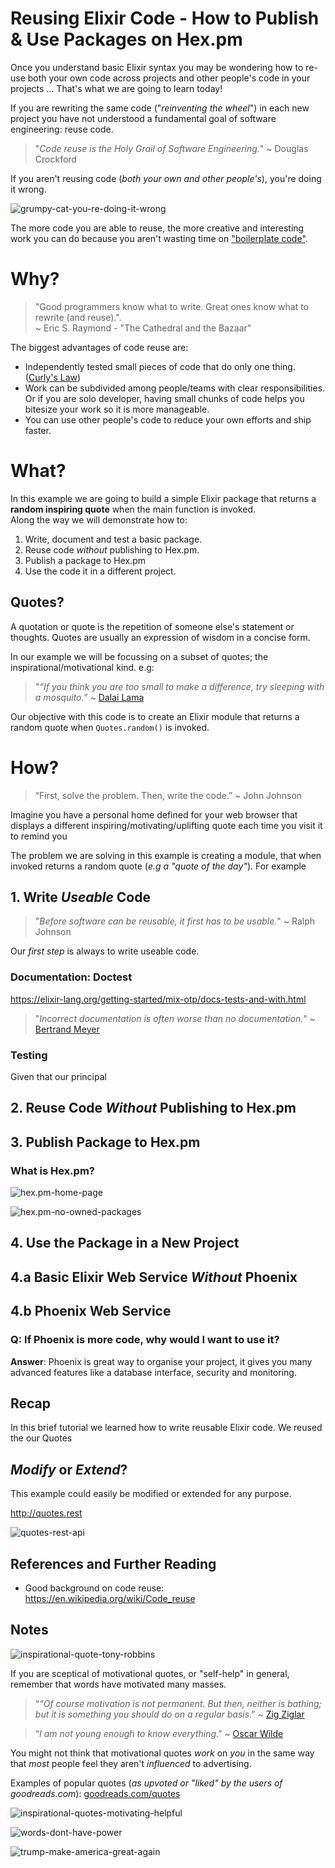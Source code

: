 # Reusing Elixir Code - How to Publish & Use Packages on Hex.pm

Once you understand basic Elixir syntax
you may be wondering how to re-use
both your own code across projects
and other people's code in your projects ...
That's what we are going to learn today!

If you are rewriting the same code
("_reinventing the wheel_")
in each new project
you have not understood
a fundamental goal of software engineering:
reuse code.

> "_Code reuse is the Holy Grail of Software Engineering._"
~ Douglas Crockford

If you aren't reusing code (_both your own and other people's_),
you're doing it wrong.

![grumpy-cat-you-re-doing-it-wrong](https://user-images.githubusercontent.com/194400/65946493-30363c00-e42e-11e9-81c7-7267ac7ab47b.png)

The more code you are able to reuse,
the more creative and interesting work you can do
because you aren't wasting time on
["boilerplate code"](https://en.wikipedia.org/wiki/Boilerplate_code).


# Why?

> "Good programmers
know what to write.
Great ones know what
to rewrite (and reuse).". <br />
~ Eric S. Raymond - "The Cathedral and the Bazaar"

The biggest advantages of code reuse are:
+ Independently tested small pieces of code
that do only one thing.
([Curly's Law](https://blog.codinghorror.com/curlys-law-do-one-thing))
+ Work can be subdivided among people/teams with clear responsibilities. <br />
Or if you are solo developer,
having small chunks of code helps you bitesize your work
so it is more manageable.
+ You can use other people's code
to reduce your own efforts
and ship faster.


# What?

In this example we are going to build a simple Elixir package
that returns a **random inspiring quote**
when the main function is invoked. <br />
Along the way we will demonstrate how to:
1. Write, document and test a basic package.  
2. Reuse code _without_ publishing to Hex.pm.
3. Publish a package to Hex.pm
4. Use the code it in a different project.

## Quotes?

A quotation or quote
is the repetition of someone else's statement or thoughts.
Quotes are usually an expression of wisdom in a concise form.



In our example we will be focussing on
a subset of quotes; the inspirational/motivational kind. e.g:

> "_“If you think you are too small to make a difference,
try sleeping with a mosquito._”
~ [Dalai Lama](https://www.goodreads.com/quotes/7777-if-you-think-you-are-too-small-to-make-a)


Our objective with this code is
to create an Elixir module that returns
a random quote when `Quotes.random()` is invoked.

# How?

> “First, solve the problem. Then, write the code.” ~ John Johnson

Imagine you have a personal home defined for your web browser
that displays a different inspiring/motivating/uplifting quote
each time you visit it to remind you



The problem we are solving in this example
is creating a module,
that when invoked
returns a random
quote (_e.g a "quote of the day"_).
For example




## 1. Write _Useable_ Code

> "_Before software can be reusable,
it first has to be usable._"
~ Ralph Johnson


Our _first step_ is always to write useable code.



### Documentation: Doctest

https://elixir-lang.org/getting-started/mix-otp/docs-tests-and-with.html


> "_Incorrect documentation is often worse than no documentation._"
~ [Bertrand Meyer](https://en.wikipedia.org/wiki/Bertrand_Meyer)

### Testing

Given that our principal


## 2. Reuse Code _Without_ Publishing to Hex.pm




## 3. Publish Package to Hex.pm



### What is Hex.pm?



![hex.pm-home-page](https://user-images.githubusercontent.com/194400/65838440-f4e72080-e2fa-11e9-82d4-821187461804.png)


![hex.pm-no-owned-packages](https://user-images.githubusercontent.com/194400/65838879-8c4e7280-e2ff-11e9-8357-c939e3fde78a.png)


## 4. Use the Package in a New Project


## 4.a Basic Elixir Web Service _Without_ Phoenix

## 4.b Phoenix Web Service

### Q: If Phoenix is more code, why would I want to use it?

**Answer**: Phoenix is great way to organise your project,
it gives you many advanced features like a database interface,
security and monitoring.


## Recap

In this brief tutorial we learned how to write reusable Elixir code.
We reused the our Quotes


## _Modify_ or _Extend_?

This example could easily be modified or extended
for any purpose.

http://quotes.rest

![quotes-rest-api](https://user-images.githubusercontent.com/194400/65838802-d125d980-e2fe-11e9-93a4-12026b05932e.png)


## References and Further Reading

+ Good background on code reuse: https://en.wikipedia.org/wiki/Code_reuse



## Notes


![inspirational-quote-tony-robbins](https://user-images.githubusercontent.com/194400/65891570-a68a5e00-e39c-11e9-8cfd-d6fcaeea242f.png)


If you are sceptical of motivational quotes,
or "self-help" in general,
remember that words have motivated many masses.


> “_“Of course motivation is not permanent.
But then, neither is bathing;
but it is something you should do on a regular basis_.”
~ [Zig Ziglar](https://www.goodreads.com/author/quotes/50316.Zig_Ziglar)

> “_I am not young enough to know everything_.”
~ [Oscar Wilde](https://www.goodreads.com/author/quotes/3565.Oscar_Wilde)

You might not think that motivational quotes _work_ on _you_
in the same way that _most_ people
feel they aren't _influenced_ to advertising.





Examples of popular quotes
(_as upvoted or "liked" by the users of goodreads.com_):
[goodreads.com/quotes](https://www.goodreads.com/quotes)


![inspirational-quotes-motivating-helpful](https://user-images.githubusercontent.com/194400/65878472-0f1a1080-e386-11e9-92b5-8337c581d825.png)


![words-dont-have-power](https://user-images.githubusercontent.com/194400/65902305-03dcda00-e3b2-11e9-9574-5c0a01f3bd21.png)

![trump-make-america-great-again](https://user-images.githubusercontent.com/194400/65902858-35a27080-e3b3-11e9-9dbd-b39a0e63f76d.png)
